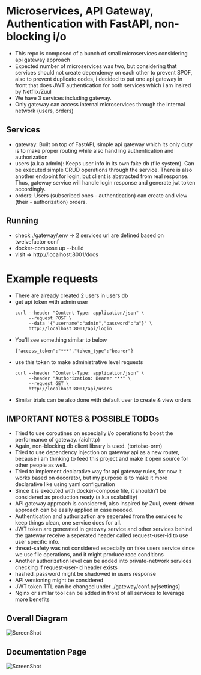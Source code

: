 # Microservices, API Gateway, Authentication with FastAPI, non-blocking i/o
- This repo is composed of a bunch of small microservices considering api gateway approach
- Expected number of microservices was two, but considering that services
  should not create dependency on each other to prevent SPOF, also to prevent duplicate codes,
  i decided to put one api gateway in front that does JWT authentication for both services
  which i am insired by Netflix/Zuul
- We have 3 services including gateway.
- Only gateway can access internal microservices through the internal network (users, orders)

## Services
- gateway: Built on top of FastAPI, simple api gateway which its only duty is to make proper
  routing while also handling authentication and authorization
- users (a.k.a admin): Keeps user info in its own fake db (file system).
  Can be executed simple CRUD operations through the service. There is also another
  endpoint for login, but client is abstracted from real response. Thus, gateway service
  will handle login response and generate jwt token accordingly.
- orders: Users (subscribed ones - authentication) can create and view (their - authorization) orders.

## Running
- check ./gateway/.env => 2 services url are defined based on twelvefactor conf
- docker-compose up --build
- visit => http://localhost:8001/docs

# Example requests
- There are already created 2 users in users db
- get api token with admin user
  ```
  curl --header "Content-Type: application/json" \
       --request POST \
       --data '{"username":"admin","password":"a"}' \
       http://localhost:8001/api/login
  ```
- You'll see something similar to below
  ```
  {"access_token":"***","token_type":"bearer"}
  ```
- use this token to make administrative level requests
  ```
  curl --header "Content-Type: application/json" \
       --header "Authorization: Bearer ***" \
       --request GET \
       http://localhost:8001/api/users
  ```
- Similar trials can be also done with default user to create & view orders

## IMPORTANT NOTES & POSSIBLE TODOs
- Tried to use coroutines on especially i/o operations to boost the performance of gateway. (aiohttp)
- Again, non-blocking db client library is used. (tortoise-orm)
- Tried to use dependency injection on gateway api as a new router, because i am thinking to
  feed this project and make it open source for other people as well.
- Tried to implement declarative way for api gateway rules, for now it works
  based on decorator, but my purpose is to make it more declarative like using
  yaml configuration
- Since it is executed with docker-compose file, it shouldn't be considered as production ready (a.k.a scalability)
- API gateway approach is considered, also inspired by Zuul, event-driven approach can be easily applied in case needed.
- Authentication and authorization are seperated from the services to keep things clean, one service does for all.
- JWT token are generated in gateway service and other services behind the gateway receive a seperated
  header called request-user-id to use user specific info.
- thread-safety was not considered especially on fake users service since we
  use file operations, and it might produce race conditions
- Another authorization level can be added into private-network services
  checking if request-user-id header exists
- hashed_password might be shadowed in users response
- API versioning might be considered
- JWT token TTL can be changed under ./gateway/conf.py[settings]
- Nginx or similar tool can be added in front of all services to leverage more benefits

## Overall Diagram
![ScreenShot](https://raw.github.com/baranbartu/microservices-with-fastapi/master/diagram.png)

## Documentation Page
![ScreenShot](https://raw.github.com/baranbartu/microservices-with-fastapi/master/docs.png)
